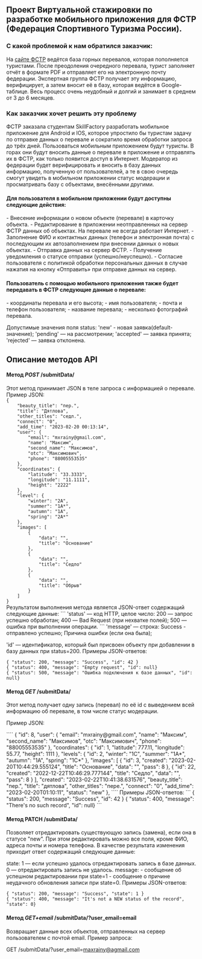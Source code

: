 <h2>Проект Виртуальной стажировки по разработке мобильного приложения для ФСТР (Федерация Спортивного Туризма России).</h2>


<h3>С какой проблемой к нам обратился заказчик:</h3>
<a>
    На <a href="https://pereval.online/">сайте ФСТР</a> ведётся база горных перевалов, которая пополняется туристами.
После преодоления очередного перевала, турист заполняет отчёт в формате PDF и отправляет его на электронную почту федерации.
Экспертная группа ФСТР получает эту информацию, верифицирует, а затем вносит её в базу, которая ведётся в Google-таблице.
Весь процесс очень неудобный и долгий и занимает в среднем от 3 до 6 месяцев.
</a>
<h3>Как заказчик хочет решить эту проблему</h3>
<a>

ФСТР заказала студентам SkillFactory разработать мобильное приложение для Android и IOS, которое упростило бы туристам задачу по отправке данных о перевале и сократило время обработки запроса до трёх дней.
Пользоваться мобильным приложением будут туристы. В горах они будут вносить данные о перевале в приложение и отправлять их в ФСТР, как только появится доступ в Интернет.
Модератор из федерации будет верифицировать и вносить в базу данных информацию, полученную от пользователей, а те в свою очередь смогут увидеть в мобильном приложении статус модерации и просматривать базу с объектами, внесёнными другими.
</a>
<h4>Для пользователя в мобильном приложении будут доступны следующие действия:</h4>
- Внесение информации о новом объекте (перевале) в карточку объекта.
- Редактирование в приложении неотправленных на сервер ФСТР данных об объектах. На перевале не всегда работает Интернет.
- Заполнение ФИО и контактных данных (телефон и электронная почта) с последующим их автозаполнением при внесении данных о новых объектах.
- Отправка данных на сервер ФСТР.
- Получение уведомления о статусе отправки (успешно/неуспешно).
- Согласие пользователя с политикой обработки персональных данных в случае нажатия на кнопку «Отправить» при отправке данных на сервер.
<h4>Пользователь с помощью мобильного приложения также будет передавать в ФСТР следующие данные о перевале:</h4>
- координаты перевала и его высота;
- имя пользователя;
- почта и телефон пользователя;
- название перевала;
- несколько фотографий перевала.

<p>Допустимые значения поля status:
	'new' - новая заявка(default-значение);
	'pending' — на рассмотрении;
	'accepted' — заявка принята;
	'rejected' — заявка отклонена.
</p>
<h2>Описание методов API</h2>
<h4>Метод <i>POST</i> /submitData/</h4>
Этот метод принимает JSON в теле запроса с информацией о перевале.
Пример JSON:
<code>
{
    "beauty_title": "пер.",
    "title": "Дятлова",
    "other_titles": "седл.",
    "connect": "0",
    "add_time": "2023-02-20 00:13:14",
    "user": {
        "email": "mxrainy@gmail.com",
        "name": "Максим",
        "second_name": "Максимов",
        "otc": "Максимович",
        "phone": "88005553535"
    },
    "coordinates": {
        "latitude": "33.3333",
        "longitude": "11.1111",
        "height": "2222"
    },
    "level": {
        "winter": "2А",
        "summer": "1А*",
        "autumn": "1А",
        "spring": "2A*"
    },
    "images": [
        {
            "data": "<image1>",
            "title": "Основание"
        },
        {
            "data": "<image2>",
            "title": "Седло"
        },
        {
            "data": "<image3>",
            "title": "Обрыв"
        }
    ]
}
</code>
Результатом выполнения метода является JSON-ответ содержащий следующие данные:
```
'status' — код HTTP, целое число:
    200 — запрос успешно обработан;
    400 — Bad Request (при нехватке полей);
    500 — ошибка при выполнении операции.
```
'message' — строка:
        Success - отправлено успешно;
	Причина ошибки (если она была);

'id' —  идентификатор, который был присвоен объекту
        при добавлении в базу данных при status=200.
Примеры JSON-ответов:
```
{ "status": 200, "message": "Success", "id": 42 }
{ "status": 400, "message": "Empty request", "id": null}
{ "status": 500, "message": "Ошибка подключения к базе данных", "id": null}
```
<h4>Метод <i>GET</i> /submitData/</h4>
Этот метод получает одну запись (перевал) по её id с выведением всей информацию об перевале, в том числе статус модерации.
<p>Пример JSON: </p>
````
            {
        "id": 8,
        "user": {
            "email": "mxrainy@gmail.com",
            "name": "Максим",
            "second_name": "Максимов",
            "otc": "Максимович",
            "phone": "88005553535"
        },
        "coordinates": {
            "id": 1,
            "latitude": 777.11,
            "longitude": 55.77,
            "height": 1111
        },
        "levels": {
            "id": 2,
            "winter": "1С",
            "summer": "1А*",
            "autumn": "1А",
            "spring": "1С*"
        },
        "images": [
            {
                "id": 3,
                "created": "2023-02-20T10:44:29.555124",
                "title": "Основание",
                "data": "",
                "pass": 8
            },
            {
                "id": 22,
                "created": "2022-12-22T10:46:29.777144",
                "title": "Седло",
                "data": "",
                "pass": 8
            }
        ],
        "created": "2023-02-22T10:41:38.631576",
        "beauty_title": "пер.",
        "title": "дятлова",
        "other_titles": "пере.",
        "connect": "0",
        "add_time": "2023-02-20T01:10:11",
        "status": "new"
},
````
Примеры JSON-ответов:
```
{ "status": 200, "message": "Success", "id": 42 }
{ "status": 400, "message": "There's no such record", "id": null}
```
<h4>Метод PATCH /submitData/</h4>
Позволяет отредактировать существующую запись (замена), если она в статусе "new". При этом редактировать можно все поля, кроме ФИО, адреса почты и номера телефона.
В качестве результата изменения приходит ответ содержащий следующие данные:

state:
1 — если успешно удалось отредактировать запись в базе данных.
0 — отредактировать запись не удалось.
message: - сообщение об успешном редактировании при state=1 - сообщение о причине неудачного обновления записи при state=0.
Примеры JSON-ответов:
```
{ "status": 200, "message": "Success", "state": 1 }
{ "status": 400, "message": "It's not a NEW status of the record", "state": 0}
```
<h4>Метод <i>GET+email</i> /submitData/?user_email=email</h4>

Возвращает данные всех объектов, отправленных на сервер пользователем с почтой email.
Пример запроса:

GET /submitData/?user_email=maxrainy@agmail.com
